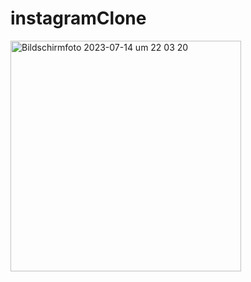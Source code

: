 # instagramClone

<img width="369" alt="Bildschirmfoto 2023-07-14 um 22 03 20" src="https://github.com/Iskhak04/calculator/assets/109889930/a762ab81-84f2-487e-bb2d-24b0ae538d5a">
